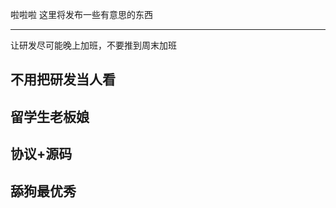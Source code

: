 啦啦啦
这里将发布一些有意思的东西

-----------------------------------
让研发尽可能晚上加班，不要推到周末加班

不用把研发当人看
-----------------------------------
留学生老板娘
-----------------------------------
协议+源码
-----------------------------------
舔狗最优秀
-----------------------------------

